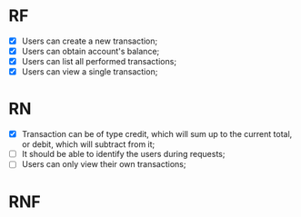 # RF 

- [X] Users can create a new transaction;
- [X] Users can obtain account's balance;
- [X] Users can list all performed transactions;
- [X] Users can view a single transaction;

# RN

- [X] Transaction can be of type credit, which will sum up to the current total, or debit, which will subtract from it;
- [ ] It should be able to identify the users during requests;
- [ ] Users can only view their own transactions;

# RNF
